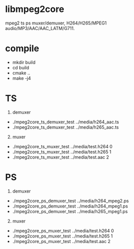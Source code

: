 # libmpeg2core
mpeg2 ts ps muxer/demuxer, H264/H265/MPEG1 audio/MP3/AAC/AAC_LATM/G711.
# compile
* mkdir build
* cd build
* cmake ..
* make -j4
# TS
1. demuxer
* ./mpeg2core_ts_demuxer_test ../media/h264_aac.ts
* ./mpeg2core_ts_demuxer_test ../media/h265_aac.ts
2. muxer
* ./mpeg2core_ts_muxer_test ../media/test.h264 0
* ./mpeg2core_ts_muxer_test ../media/test.h265 1
* ./mpeg2core_ts_muxer_test ../media/test.aac 2
# PS
1. demuxer
* ./mpeg2core_ps_demuxer_test ../media/h264_mpeg2.ps
* ./mpeg2core_ps_demuxer_test ../media/h264_mpeg1.ps
* ./mpeg2core_ps_demuxer_test ../media/h265_mpeg1.ps
2. muxer
* ./mpeg2core_ps_muxer_test ../media/test.h264 0
* ./mpeg2core_ps_muxer_test ../media/test.h265 1
* ./mpeg2core_ps_muxer_test ../media/test.aac 2
